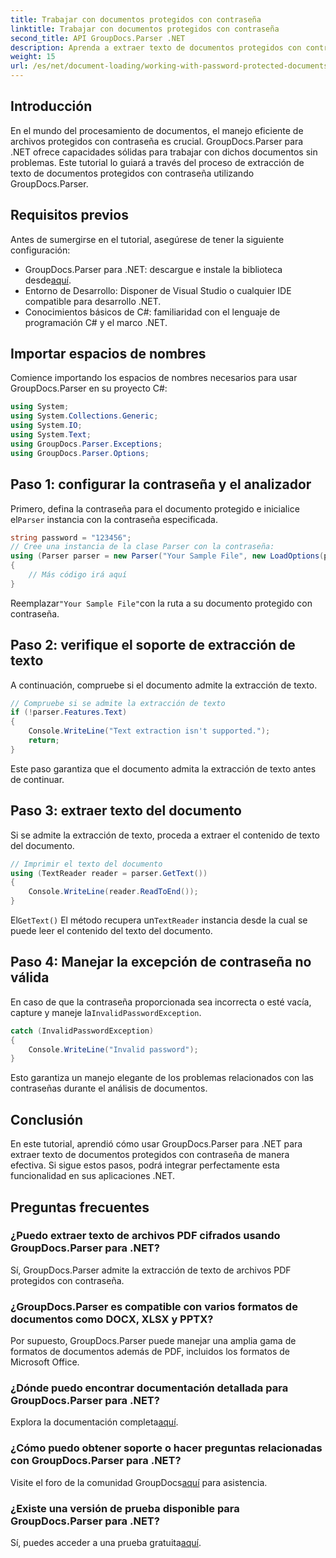 ```yaml
---
title: Trabajar con documentos protegidos con contraseña
linktitle: Trabajar con documentos protegidos con contraseña
second_title: API GroupDocs.Parser .NET
description: Aprenda a extraer texto de documentos protegidos con contraseña utilizando GroupDocs.Parser para .NET. Mejore sus capacidades de procesamiento de documentos.
weight: 15
url: /es/net/document-loading/working-with-password-protected-documents/
---
```

## Introducción
En el mundo del procesamiento de documentos, el manejo eficiente de archivos protegidos con contraseña es crucial. GroupDocs.Parser para .NET ofrece capacidades sólidas para trabajar con dichos documentos sin problemas. Este tutorial lo guiará a través del proceso de extracción de texto de documentos protegidos con contraseña utilizando GroupDocs.Parser.
## Requisitos previos
Antes de sumergirse en el tutorial, asegúrese de tener la siguiente configuración:
-  GroupDocs.Parser para .NET: descargue e instale la biblioteca desde[aquí](https://releases.groupdocs.com/parser/net/).
- Entorno de Desarrollo: Disponer de Visual Studio o cualquier IDE compatible para desarrollo .NET.
- Conocimientos básicos de C#: familiaridad con el lenguaje de programación C# y el marco .NET.

## Importar espacios de nombres
Comience importando los espacios de nombres necesarios para usar GroupDocs.Parser en su proyecto C#:
```csharp
using System;
using System.Collections.Generic;
using System.IO;
using System.Text;
using GroupDocs.Parser.Exceptions;
using GroupDocs.Parser.Options;
```

## Paso 1: configurar la contraseña y el analizador
 Primero, defina la contraseña para el documento protegido e inicialice el`Parser` instancia con la contraseña especificada.
```csharp
string password = "123456";
// Cree una instancia de la clase Parser con la contraseña:
using (Parser parser = new Parser("Your Sample File", new LoadOptions(password)))
{
    // Más código irá aquí
}
```
 Reemplazar`"Your Sample File"`con la ruta a su documento protegido con contraseña.
## Paso 2: verifique el soporte de extracción de texto
A continuación, compruebe si el documento admite la extracción de texto.
```csharp
// Compruebe si se admite la extracción de texto
if (!parser.Features.Text)
{
    Console.WriteLine("Text extraction isn't supported.");
    return;
}
```
Este paso garantiza que el documento admita la extracción de texto antes de continuar.
## Paso 3: extraer texto del documento
Si se admite la extracción de texto, proceda a extraer el contenido de texto del documento.
```csharp
// Imprimir el texto del documento
using (TextReader reader = parser.GetText())
{
    Console.WriteLine(reader.ReadToEnd());
}
```
 El`GetText()` El método recupera un`TextReader` instancia desde la cual se puede leer el contenido del texto del documento.
## Paso 4: Manejar la excepción de contraseña no válida
 En caso de que la contraseña proporcionada sea incorrecta o esté vacía, capture y maneje la`InvalidPasswordException`.
```csharp
catch (InvalidPasswordException)
{
    Console.WriteLine("Invalid password");
}
```
Esto garantiza un manejo elegante de los problemas relacionados con las contraseñas durante el análisis de documentos.

## Conclusión
En este tutorial, aprendió cómo usar GroupDocs.Parser para .NET para extraer texto de documentos protegidos con contraseña de manera efectiva. Si sigue estos pasos, podrá integrar perfectamente esta funcionalidad en sus aplicaciones .NET.

## Preguntas frecuentes
### ¿Puedo extraer texto de archivos PDF cifrados usando GroupDocs.Parser para .NET?
Sí, GroupDocs.Parser admite la extracción de texto de archivos PDF protegidos con contraseña.
### ¿GroupDocs.Parser es compatible con varios formatos de documentos como DOCX, XLSX y PPTX?
Por supuesto, GroupDocs.Parser puede manejar una amplia gama de formatos de documentos además de PDF, incluidos los formatos de Microsoft Office.
### ¿Dónde puedo encontrar documentación detallada para GroupDocs.Parser para .NET?
 Explora la documentación completa[aquí](https://tutorials.groupdocs.com/parser/net/).
### ¿Cómo puedo obtener soporte o hacer preguntas relacionadas con GroupDocs.Parser para .NET?
 Visite el foro de la comunidad GroupDocs[aquí](https://forum.groupdocs.com/c/parser/17) para asistencia.
### ¿Existe una versión de prueba disponible para GroupDocs.Parser para .NET?
 Sí, puedes acceder a una prueba gratuita[aquí](https://releases.groupdocs.com/).